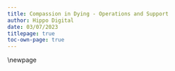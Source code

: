 ```yaml
---
title: Compassion in Dying - Operations and Support
author: Hippo Digital
date: 03/07/2023
titlepage: true
toc-own-page: true
---
```


<!-- Leave the rest of this page blank -->
\newpage